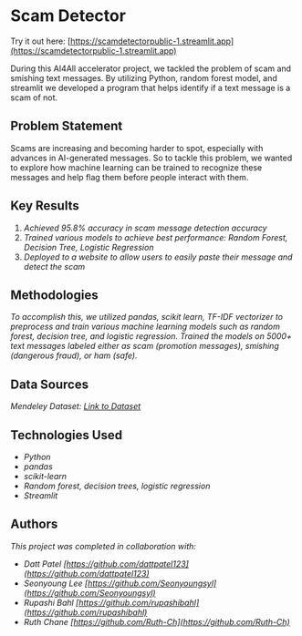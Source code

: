 # Scam Detector 

Try it out here: [https://scamdetectorpublic-1.streamlit.app](https://scamdetectorpublic-1.streamlit.app)

During this AI4All accelerator project, we tackled the problem of scam and smishing text messages. By utilizing Python, random forest model, and streamlit we developed a program that helps identify if a text message is a scam of not. 



## Problem Statement <!--- do not change this line -->


Scams are increasing and becoming harder to spot, especially with advances in AI-generated messages. So to tackle this problem, we wanted to explore how machine learning can be trained to recognize these messages and help flag them before people interact with them.

## Key Results <!--- do not change this line -->



1. *Achieved 95.8% accuracy in scam message detection accuracy*
2. *Trained various models to achieve best performance: Random Forest, Decision Tree, Logistic Regression*
3. *Deployed to a website to allow users to easily paste their message and detect the scam*


## Methodologies <!--- do not change this line -->

*To accomplish this, we utilized pandas, scikit learn, TF-IDF vectorizer to preprocess and train various machine learning models such as random forest, decision tree, and logistic regression.*
*Trained the models on 5000+ text messages labeled either as scam (promotion messages), smishing (dangerous fraud), or ham (safe).*



## Data Sources <!--- do not change this line -->
*Mendeley Dataset: [Link to Dataset](https://data.mendeley.com/datasets/f45bkkt8pr/1)*

## Technologies Used <!--- do not change this line -->


- *Python*
- *pandas*
- *scikit-learn*
- *Random forest, decision trees, logistic regression*
- *Streamlit*


## Authors <!--- do not change this line -->



*This project was completed in collaboration with:*
- *Datt Patel [https://github.com/dattpatel123](https://github.com/dattpatel123)*
- *Seonyoung Lee [https://github.com/Seonyoungsyl](https://github.com/Seonyoungsyl)*
- *Rupashi Bahl [https://github.com/rupashibahl](https://github.com/rupashibahl)*
- *Ruth Chane [https://github.com/Ruth-Ch](https://github.com/Ruth-Ch)*
